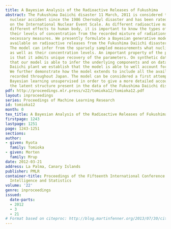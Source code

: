 ```yaml
---
title: A Bayesian Analysis of the Radioactive Releases of Fukushima
abstract: The Fukushima Daiichi disaster 11 March, 2011 is considered the largest
  nuclear accident since the 1986 Chernobyl disaster and has been rated at level 7
  on the International Nuclear Event Scale. As different radioactive materials have
  different effects to human body, it is important to know the types of nuclides and
  their levels of concentration from the recorded mixture of radiations to well take
  necessary measures. We presently formulate a Bayesian generative model for the data
  available on radioactive releases from the Fukushima Daiichi disaster across Japan.
  The model can infer from the sparsely sampled measurements what nuclides are present
  as well as their concentration levels. An important property of the proposed model
  is that it admits unique recovery of the parameters. On synthetic data we demonstrate
  that our model is able to infer the underlying components and on data from the Fukushima
  Daiichi plant we establish that the model is able to well account for the data.
  We further demonstrate how the model extends to include all the available measurements
  recorded throughout Japan. The model can be considered a first attempt to apply
  Bayesian learning unsupervised in order to give a more detailed account also of
  the latent structure present in the data of the Fukushima Daiichi disaster.
pdf: http://proceedings.mlr.press/v22/tomioka12/tomioka12.pdf
layout: inproceedings
series: Proceedings of Machine Learning Research
id: tomioka12
month: 0
tex_title: A Bayesian Analysis of the Radioactive Releases of Fukushima
firstpage: 1243
lastpage: 1251
page: 1243-1251
sections: 
author:
- given: Ryota
  family: Tomioka
- given: Morten
  family: Mrup
date: 2012-03-21
address: La Palma, Canary Islands
publisher: PMLR
container-title: Proceedings of the Fifteenth International Conference on Artificial
  Intelligence and Statistics
volume: '22'
genre: inproceedings
issued:
  date-parts:
  - 2012
  - 3
  - 21
# Format based on citeproc: http://blog.martinfenner.org/2013/07/30/citeproc-yaml-for-bibliographies/
---
```


